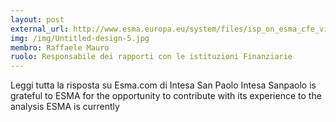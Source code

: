 ```yaml
---
layout: post
external_url: http://www.esma.europa.eu/system/files/isp_on_esma_cfe_virtual_currencies_july_2015.pdf
img: /img/Untitled-design-5.jpg
membro: Raffaele Mauro
ruolo: Responsabile dei rapporti con le istituzioni Finanziarie
---
```


Leggi tutta la risposta su Esma.com di Intesa San Paolo Intesa Sanpaolo is grateful to ESMA for the opportunity to contribute with its experience to the analysis ESMA is currently
